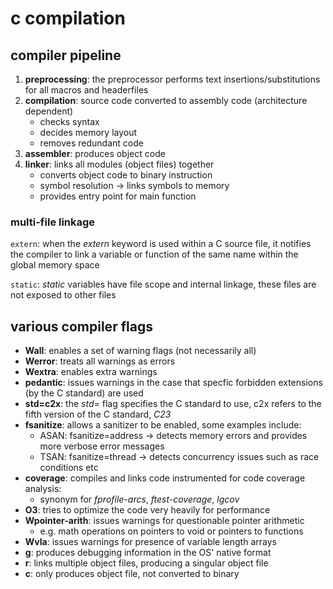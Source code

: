 # c compilation

## compiler pipeline

1. **preprocessing**: the preprocessor performs text insertions/substitutions for all macros and headerfiles
2. **compilation**: source code converted to assembly code (architecture dependent)
    - checks syntax
    - decides memory layout
    - removes redundant code
3. **assembler**: produces object code
4. **linker**: links all modules (object files) together
    - converts object code to binary instruction
    - symbol resolution -> links symbols to memory
    - provides entry point for main function

### multi-file linkage

`extern`:
when the *extern* keyword is used within a C source file, it notifies the compiler to link a variable or function of the same name within the global memory space

`static`:
*static* variables have file scope and internal linkage, these files are not exposed to other files


## various compiler flags

- **Wall**: enables a set of warning flags (not necessarily all)
- **Werror**: treats all warnings as errors
- **Wextra**: enables extra warnings
- **pedantic**: issues warnings in the case that specfic forbidden extensions (by the C standard) are used
- **std=c2x**: the *std=* flag specifies the C standard to use, c2x refers to the fifth version of the C standard, *C23*
- **fsanitize**: allows a sanitizer to be enabled, some examples include:
    - ASAN: fsanitize=address -> detects memory errors and provides more verbose error messages
    - TSAN: fsanitize=thread -> detects concurrency issues such as race conditions etc
- **coverage**: compiles and links code instrumented for code coverage analysis:
    - synonym for *fprofile-arcs*, *ftest-coverage*, *lgcov*
- **O3**: tries to optimize the code very heavily for performance
- **Wpointer-arith**: issues warnings for questionable pointer arithmetic
    - e.g. math operations on pointers to void or pointers to functions
- **Wvla**: issues warnings for presence of variable length arrays
- **g**: produces debugging information in the OS' native format
- **r**: links multiple object files, producing a singular object file
- **c**: only produces object file, not converted to binary
